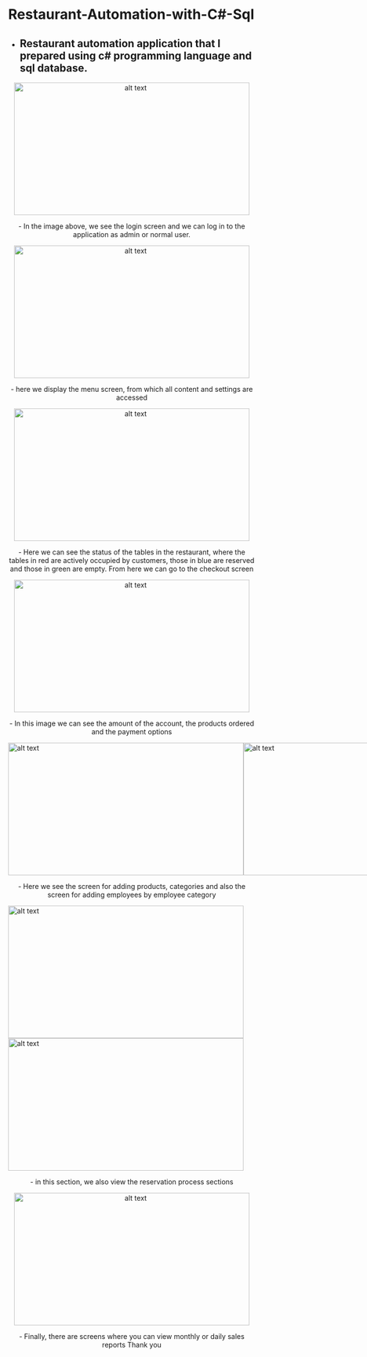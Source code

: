 # Restaurant-Automation-with-C#-Sql

- ## Restaurant automation application that I prepared using c# programming language and sql database.

<p align="center">
<img src="https://github.com/MertErenKekuc/Restaurant-Automation/assets/92688288/52ba1a98-d88f-4312-b233-422faa347505" alt="alt text" width="480" height="270">
</p>

<p align="center">
- In the image above, we see the login screen and we can log in to the application as admin or normal user.
</p>

<p align="center">
<img src="https://github.com/MertErenKekuc/Restaurant-Automation/assets/92688288/de8303d1-f885-4cfb-b37d-15e370eb0432" alt="alt text" width="480" height="270"> 
</p>

<p></p>

<p align="center">
- here we display the menu screen, from which all content and settings are accessed
</p>

<p align="center">
<img src="https://github.com/MertErenKekuc/Restaurant-Automation/assets/92688288/882a9416-f6fc-4cfb-b5f7-658882061e30" alt="alt text" width="480" height="270"> 
</p>

<p align="center">
- Here we can see the status of the tables in the restaurant, where the tables in red are actively occupied by customers, those in blue are reserved and those in green are empty. From here we can go to the checkout screen
</p>

<p align="center">
<img src="https://github.com/MertErenKekuc/Restaurant-Automation/assets/92688288/5588f28f-7c18-420d-acfe-6fd299b0d68c" alt="alt text" width="480" height="270"> 
</p>

<p align="center">
- In this image we can see the amount of the account, the products ordered and the payment options
</p>

<div style="display: flex;">
  <img src="https://github.com/MertErenKekuc/Restaurant-Automation/assets/92688288/d3e943e4-58d5-4108-9c07-61a1c019fd74" alt="alt text" width="480" height="270">
  <img src="https://github.com/MertErenKekuc/Restaurant-Automation/assets/92688288/c90b2915-c19c-422d-82ed-bd6e1da079a2" alt="alt text" width="480" height="270">
</div>

<p align="center">
- Here we see the screen for adding products, categories and also the screen for adding employees by employee category
</p>

<img src="https://github.com/MertErenKekuc/Restaurant-Automation/assets/92688288/69808e3e-bd89-4a3a-841a-d1a2d85a27a7" alt="alt text" width="480" height="270"> 
<img src="https://github.com/MertErenKekuc/Restaurant-Automation/assets/92688288/9aaa245d-6184-42ca-85af-b5b8b7274c41" alt="alt text" width="480" height="270"> 

<p align="center">
- in this section, we also view the reservation process sections
</p>

<p></p>

<p align="center">
<img src="https://github.com/MertErenKekuc/Restaurant-Automation/assets/92688288/1a3af455-26b5-492a-9525-2ac4d390b9de" alt="alt text" width="480" height="270">
</p>

<p align="center">
- Finally, there are screens where you can view monthly or daily sales reports
Thank you
</p>



